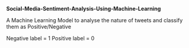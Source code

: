 ****Social-Media-Sentiment-Analysis-Using-Machine-Learning****

A Machine Learning Model to analyse the nature of tweets and classify them as Positive/Negative

Negative label = 1
Positive label = 0 
